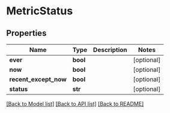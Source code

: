 # MetricStatus

## Properties
Name | Type | Description | Notes
------------ | ------------- | ------------- | -------------
**ever** | **bool** |  | [optional] 
**now** | **bool** |  | [optional] 
**recent_except_now** | **bool** |  | [optional] 
**status** | **str** |  | [optional] 

[[Back to Model list]](../README.md#documentation-for-models) [[Back to API list]](../README.md#documentation-for-api-endpoints) [[Back to README]](../README.md)


